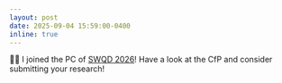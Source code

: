 ```yaml
---
layout: post
date: 2025-09-04 15:59:00-0400
inline: true
---
```


:man_technologist: I joined the PC of [SWQD 2026](https://www.software-quality-days.com/en/conference/committee)! Have a look at the CfP and consider submitting your research!